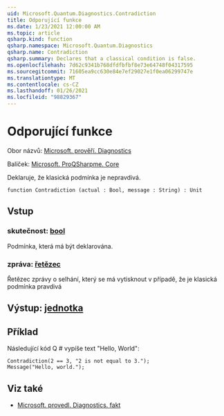 ```yaml
---
uid: Microsoft.Quantum.Diagnostics.Contradiction
title: Odporující funkce
ms.date: 1/23/2021 12:00:00 AM
ms.topic: article
qsharp.kind: function
qsharp.namespace: Microsoft.Quantum.Diagnostics
qsharp.name: Contradiction
qsharp.summary: Declares that a classical condition is false.
ms.openlocfilehash: 7d62c9341b768dfdfbfbf8e73e64748f04317595
ms.sourcegitcommit: 71605ea9cc630e84e7ef29027e1f0ea06299747e
ms.translationtype: MT
ms.contentlocale: cs-CZ
ms.lasthandoff: 01/26/2021
ms.locfileid: "98829367"
---
```

# <a name="contradiction-function"></a>Odporující funkce

Obor názvů: [Microsoft. prověří. Diagnostics](xref:Microsoft.Quantum.Diagnostics)

Balíček: [Microsoft. ProQSharpme. Core](https://nuget.org/packages/Microsoft.Quantum.QSharp.Core)


Deklaruje, že klasická podmínka je nepravdivá.

```qsharp
function Contradiction (actual : Bool, message : String) : Unit
```


## <a name="input"></a>Vstup

### <a name="actual--bool"></a>skutečnost: [bool](xref:microsoft.quantum.lang-ref.bool)

Podmínka, která má být deklarována.


### <a name="message--string"></a>zpráva: [řetězec](xref:microsoft.quantum.lang-ref.string)

Řetězec zprávy o selhání, který se má vytisknout v případě, že je klasická podmínka pravdivá



## <a name="output--unit"></a>Výstup: [jednotka](xref:microsoft.quantum.lang-ref.unit)



## <a name="example"></a>Příklad

Následující kód Q # vypíše text "Hello, World":

```qsharp
Contradiction(2 == 3, "2 is not equal to 3.");
Message("Hello, world.");
```

## <a name="see-also"></a>Viz také

- [Microsoft. provedl. Diagnostics. fakt](xref:Microsoft.Quantum.Diagnostics.Fact)